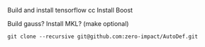 Build and install tensorflow cc
Install Boost

Build gauss?
Install MKL? (make optional)

```git clone --recursive git@github.com:zero-impact/AutoDef.git```